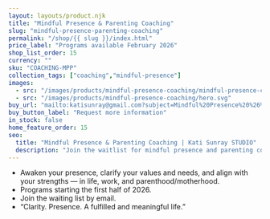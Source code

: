 ```yaml
---
layout: layouts/product.njk
title: "Mindful Presence & Parenting Coaching"
slug: "mindful-presence-parenting-coaching"
permalink: "/shop/{{ slug }}/index.html"
price_label: "Programs available February 2026"
shop_list_order: 15
currency: ""
sku: "COACHING-MPP"
collection_tags: ["coaching","mindful-presence"]
images:
  - src: "/images/products/mindful-presence-coaching/mindful-presence-coaching.jpg"
  - src: "/images/products/mindful-presence-coaching/hero.svg"
buy_url: "mailto:katisunray@gmail.com?subject=Mindful%20Presence%20%26%20Parenting%20Coaching%20Waitlist"
buy_button_label: "Request more information"
in_stock: false
home_feature_order: 15
seo:
  title: "Mindful Presence & Parenting Coaching | Kati Sunray STUDIO"
  description: "Join the waitlist for mindful presence and parenting coaching launching in 2026."
---
```


- Awaken your presence, clarify your values and needs, and align with your strengths — in life, work, and parenthood/motherhood.
- Programs starting the first half of 2026.
- Join the waiting list by email.
- “Clarity. Presence. A fulfilled and meaningful life.”

